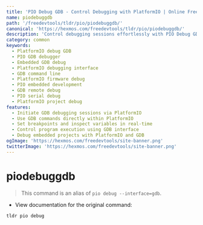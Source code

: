 ```yaml
---
title: 'PIO Debug GDB - Control Debugging with PlatformIO | Online Free DevTools by Hexmos'
name: piodebuggdb
path: '/freedevtools/tldr/pio/piodebuggdb/'
canonical: 'https://hexmos.com/freedevtools/tldr/pio/piodebuggdb/'
description: 'Control debugging sessions effortlessly with PIO Debug GDB.  Utilize GDB interface for advanced debugging and troubleshooting of embedded projects. Free online tool, no registration required.'
category: common
keywords:
  - PlatformIO debug GDB
  - PIO GDB debugger
  - Embedded GDB debug
  - PlatformIO debugging interface
  - GDB command line
  - PlatformIO firmware debug
  - PIO embedded development
  - GDB remote debug
  - PIO serial debug
  - PlatformIO project debug
features:
  - Initiate GDB debugging sessions via PlatformIO
  - Use GDB commands directly within PlatformIO
  - Set breakpoints and inspect variables in real-time
  - Control program execution using GDB interface
  - Debug embedded projects with PlatformIO and GDB
ogImage: 'https://hexmos.com/freedevtools/site-banner.png'
twitterImage: 'https://hexmos.com/freedevtools/site-banner.png'
---
```


# piodebuggdb

> This command is an alias of `pio debug --interface=gdb`.

- View documentation for the original command:

`tldr pio debug`
